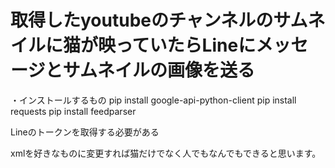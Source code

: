 # 取得したyoutubeのチャンネルのサムネイルに猫が映っていたらLineにメッセージとサムネイルの画像を送る

・インストールするもの
pip install google-api-python-client
pip install requests
pip install feedparser

Lineのトークンを取得する必要がある


xmlを好きなものに変更すれば猫だけでなく人でもなんでもできると思います。
